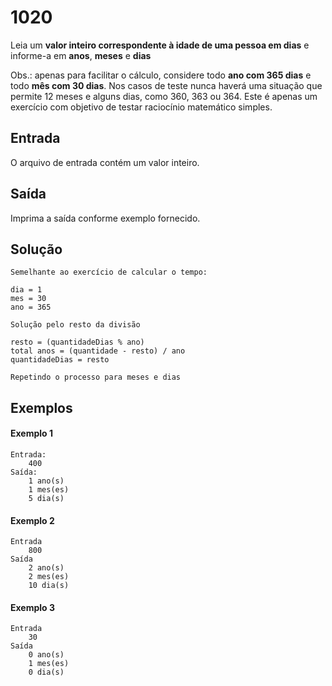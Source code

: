 # 1020
Leia um **valor inteiro correspondente à idade de uma pessoa em dias** e informe-a em **anos**, **meses** e **dias**

Obs.: apenas para facilitar o cálculo, considere todo **ano com 365 dias** e todo **mês com 30 dias**. Nos casos de teste nunca haverá uma situação que permite 12 meses e alguns dias, como 360, 363 ou 364. Este é apenas um exercício com objetivo de testar raciocínio matemático simples.

## Entrada
O arquivo de entrada contém um valor inteiro.

## Saída
Imprima a saída conforme exemplo fornecido.

## Solução
    Semelhante ao exercício de calcular o tempo:

    dia = 1
    mes = 30
    ano = 365

    Solução pelo resto da divisão

    resto = (quantidadeDias % ano)
    total anos = (quantidade - resto) / ano
    quantidadeDias = resto

    Repetindo o processo para meses e dias

## Exemplos
#### Exemplo 1
    Entrada:
        400
    Saída:
        1 ano(s)
        1 mes(es)
        5 dia(s)

#### Exemplo 2
    Entrada
        800
    Saída
        2 ano(s)
        2 mes(es)
        10 dia(s)

#### Exemplo 3
    Entrada
        30
    Saída
        0 ano(s)
        1 mes(es)
        0 dia(s)
